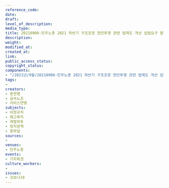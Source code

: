 ```yaml
---
reference_code: 
date: 
draft: 
level_of_description: 
media_type: 
title: 20210908-민주노총 2021 하반기 구조조정 현안투쟁 관련 법제도 개선 입법요구 발표 기자회견
description: 
weight: 
modified_at: 
created_at: 
link: 
public_access_status: 
copyright_status: 
components:
- "/2021년/9월/20210908-민주노총 2021 하반기 구조조정 현안투쟁 관련 법제도 개선 입법요구 발표 기자회견/_R6X0068.jpg"
tags:
- 
creators:
- 총연맹
- 금속노조
- 서비스연맹
subjects:
- 비정규직
- 해고복직
- 재벌외투
- 정치정책
- 총파업
sources:
- 
venues:
- 민주노총
events:
- 기자회견
culture_workers:
- 
issues:
- 코로나19
---
```

